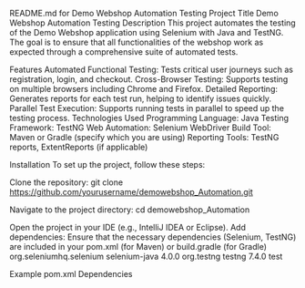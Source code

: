 README.md for Demo Webshop Automation Testing
Project Title
Demo Webshop Automation Testing
Description
This project automates the testing of the Demo Webshop application using Selenium with Java and TestNG. The goal is to ensure that all functionalities of the webshop work as expected through a comprehensive suite of automated tests.

Features
Automated Functional Testing: Tests critical user journeys such as registration, login, and checkout.
Cross-Browser Testing: Supports testing on multiple browsers including Chrome and Firefox.
Detailed Reporting: Generates reports for each test run, helping to identify issues quickly.
Parallel Test Execution: Supports running tests in parallel to speed up the testing process.
Technologies Used
Programming Language: Java
Testing Framework: TestNG
Web Automation: Selenium WebDriver
Build Tool: Maven or Gradle (specify which you are using)
Reporting Tools: TestNG reports, ExtentReports (if applicable)

Installation
To set up the project, follow these steps:

Clone the repository:
git clone https://github.com/yourusername/demowebshop_Automation.git

Navigate to the project directory:
cd demowebshop_Automation

Open the project in your IDE (e.g., IntelliJ IDEA or Eclipse).
Add dependencies: Ensure that the necessary dependencies (Selenium, TestNG) are included in your pom.xml (for Maven) or build.gradle (for Gradle)
<dependencies>
    <dependency>
        <groupId>org.seleniumhq.selenium</groupId>
        <artifactId>selenium-java</artifactId>
        <version>4.0.0</version>
    </dependency>
    <dependency>
        <groupId>org.testng</groupId>
        <artifactId>testng</artifactId>
        <version>7.4.0</version>
        <scope>test</scope>
    </dependency>
</dependencies>

Example pom.xml Dependencies
